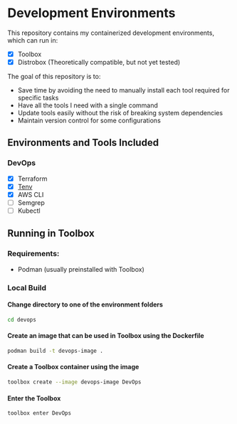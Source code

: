 # Development Environments

This repository contains my containerized development environments, which can run in:

- [x] Toolbox  
- [x] Distrobox (Theoretically compatible, but not yet tested)  

The goal of this repository is to:

- Save time by avoiding the need to manually install each tool required for specific tasks
- Have all the tools I need with a single command
- Update tools easily without the risk of breaking system dependencies
- Maintain version control for some configurations

## Environments and Tools Included  

### DevOps  
  - [x] Terraform
  - [x] [Tenv](https://github.com/tofuutils/tenv) 
  - [x] AWS CLI
  - [ ] Semgrep
  - [ ] Kubectl

## Running in Toolbox

### Requirements:

- Podman (usually preinstalled with Toolbox)

### Local Build

#### Change directory to one of the environment folders

```bash
cd devops
```

#### Create an image that can be used in Toolbox using the Dockerfile

```bash
podman build -t devops-image .
```

#### Create a Toolbox container using the image

```bash
toolbox create --image devops-image DevOps
```

#### Enter the Toolbox

```bash
toolbox enter DevOps
```
